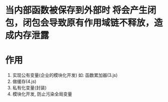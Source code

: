 # 当内部函数被保存到外部时  将会产生闭包，闭包会导致原有作用域链不释放，造成内存泄露


# 作用
1. 实现公有变量(企业的模块化开发)
   如:
   函数累加器(3.js)
2. 做缓存(4.js)
3. 私有化变量(封装)
4. 模块化开发, 防止污染全局变量